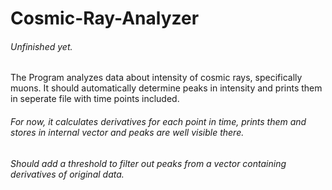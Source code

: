 # Cosmic-Ray-Analyzer
###### Unfinished yet.

The Program analyzes data about intensity of cosmic rays, specifically muons. It should automatically determine peaks in intensity and prints them in seperate file with time points included.

###### For now, it calculates derivatives for each point in time, prints them and stores in internal vector and peaks are well visible there. 

###### Should add a threshold to filter out peaks from a vector containing derivatives of original data.
